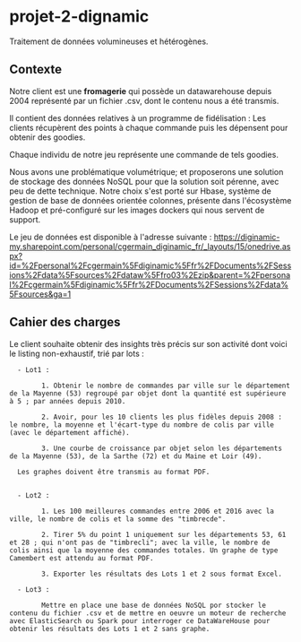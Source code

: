 # projet-2-dignamic

Traitement de données volumineuses et hétérogènes.

## Contexte

Notre client est une **fromagerie** qui possède un datawarehouse depuis 2004 représenté par un fichier .csv, dont le contenu nous a été transmis. 

Il contient des données relatives à un programme de fidélisation : Les clients récupèrent des points à chaque commande puis les dépensent pour obtenir des goodies. 

Chaque individu de notre jeu représente une commande de tels goodies.

Nous avons une problématique volumétrique; et proposerons une solution de stockage des données NoSQL pour que la solution soit pérenne, avec peu de dette technique. Notre choix s'est porté sur Hbase, système de gestion de base de données orientée colonnes, présente dans l'écosystème Hadoop et pré-configuré sur les images dockers qui nous servent de support.

Le jeu de données est disponible à l'adresse suivante : https://diginamic-my.sharepoint.com/personal/cgermain_diginamic_fr/_layouts/15/onedrive.aspx?id=%2Fpersonal%2Fcgermain%5Fdiginamic%5Ffr%2FDocuments%2FSessions%2Fdata%5Fsources%2Fdataw%5Ffro03%2Ezip&parent=%2Fpersonal%2Fcgermain%5Fdiginamic%5Ffr%2FDocuments%2FSessions%2Fdata%5Fsources&ga=1

## Cahier des charges

Le client souhaite obtenir des insights très précis sur son activité dont voici le listing non-exhaustif, trié par lots :

      - Lot1 :
      
            1. Obtenir le nombre de commandes par ville sur le département de la Mayenne (53) regroupé par objet dont la quantité est supérieure à 5 ; par années depuis 2010.

            2. Avoir, pour les 10 clients les plus fidèles depuis 2008 : le nombre, la moyenne et l'écart-type du nombre de colis par ville (avec le département affiché).

            3. Une courbe de croissance par objet selon les départements de la Mayenne (53), de la Sarthe (72) et du Maine et Loir (49).

      Les graphes doivent être transmis au format PDF.


      - Lot2 :

            1. Les 100 meilleures commandes entre 2006 et 2016 avec la ville, le nombre de colis et la somme des "timbrecde".

            2. Tirer 5% du point 1 uniquement sur les départements 53, 61 et 28 ; qui n'ont pas de "timbrecli"; avec la ville, le nombre de colis ainsi que la moyenne des commandes totales. Un graphe de type Camembert est attendu au format PDF.

            3. Exporter les résultats des Lots 1 et 2 sous format Excel.

      - Lot3 :

            Mettre en place une base de données NoSQL por stocker le contenu du fichier .csv et de mettre en oeuvre un moteur de recherche avec ElasticSearch ou Spark pour interroger ce DataWareHouse pour obtenir les résultats des Lots 1 et 2 sans graphe.




